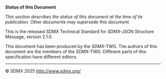 **Status of this Document**

*This section describes the status of this document at the time of its publication.
Other documents may supersede this document.*

This is the released SDMX Technical Standard for SDMX-JSON Structure Message, version 2.1.0.

This document has been produced by the SDMX-TWG. The authors of this document
are the members of the SDMX-TWG. Different parts of this specification have
different editors.

----

© SDMX 2025 http://www.sdmx.org/
